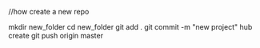 //how create a new repo

mkdir new_folder
cd new_folder
git add .
git commit -m "new project"
hub create
git push origin master
